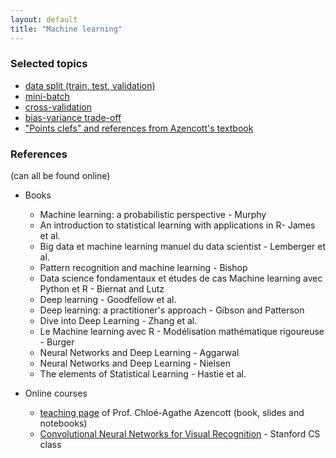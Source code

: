 ```yaml
---
layout: default
title: "Machine learning"
---
```


### Selected topics

* <a href="data_split">data split (train, test, validation)</a>
* <a href="mini_batch">mini-batch</a>
* <a href="cross_validation">cross-validation</a>
* <a href="bias_variance">bias-variance trade-off</a>
* <a href="points_clefs_Azencott">"Points clefs" and references from Azencott's textbook</a>

### References

(can all be found online)

- Books
	- Machine learning: a probabilistic perspective - Murphy
	- An introduction to statistical learning with applications in R- James et al.
	- Big data et machine learning manuel du data scientist - Lemberger et al.
	- Pattern recognition and machine learning - Bishop
	- Data science fondamentaux et études de cas Machine learning avec Python et R - Biernat and Lutz
	- Deep learning - Goodfellow et al. 
	- Deep learning: a practitioner's approach - Gibson and Patterson
	- Dive into Deep Learning - Zhang et al.
	- Le Machine learning avec R - Modélisation mathématique rigoureuse - Burger
	- Neural Networks and Deep Learning - Aggarwal
	- Neural Networks and Deep Learning - Nielsen
	- The elements of Statistical Learning - Hastie et al.

- Online courses
	- [teaching page](http://cazencott.info/index.php/pages/Teaching) of Prof. Chloé-Agathe Azencott (book, slides and notebooks)
	- [Convolutional Neural Networks for Visual Recognition](https://cs231n.github.io/) - Stanford CS class



